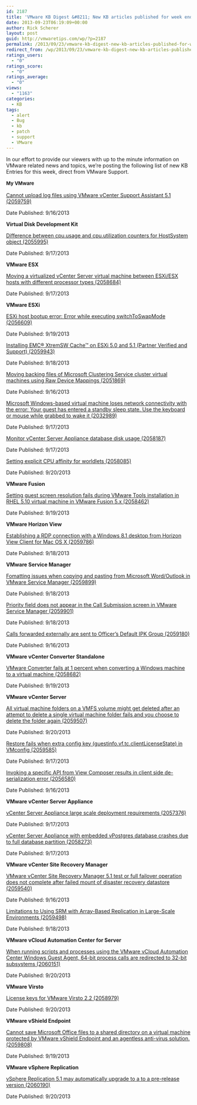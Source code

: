```yaml
---
id: 2187
title: 'VMware KB Digest &#8211; New KB articles published for week ending 9/21/13'
date: 2013-09-23T06:19:09+00:00
author: Rick Scherer
layout: post
guid: http://vmwaretips.com/wp/?p=2187
permalink: /2013/09/23/vmware-kb-digest-new-kb-articles-published-for-week-ending-92113/
redirect_from: /wp/2013/09/23/vmware-kb-digest-new-kb-articles-published-for-week-ending-92113/
ratings_users:
  - "0"
ratings_score:
  - "0"
ratings_average:
  - "0"
views:
  - "1163"
categories:
  - KB
tags:
  - alert
  - Bug
  - kb
  - patch
  - support
  - VMware
---
```

In our effort to provide our viewers with up to the minute information on VMware related news and topics, we&#8217;re posting the following list of new KB Entries for this week, direct from VMware Support.

<!--more-->

<strong style="font-size: 13px; line-height: 19px;">My VMware</strong>
  
[Cannot upload log files using VMware vCenter Support Assistant 5.1 (2059759)](http://kb.vmware.com/kb/2059759)
  
Date Published: 9/16/2013

**Virtual Disk Development Kit**
  
[Difference between cpu.usage and cpu.utilization counters for HostSystem object (2055995)](http://kb.vmware.com/kb/2055995)
  
Date Published: 9/17/2013

**VMware ESX**
  
[Moving a virtualized vCenter Server virtual machine between ESXi/ESX hosts with different processor types (2058684)](http://kb.vmware.com/kb/2058684)
  
Date Published: 9/17/2013

**VMware ESXi**
  
[ESXi host bootup error: Error while executing switchToSwapMode (2056609)](http://kb.vmware.com/kb/2056609)
  
Date Published: 9/19/2013
  
[Installing EMC® XtremSW Cache™ on ESXi 5.0 and 5.1 (Partner Verified and Support) (2059943)](http://kb.vmware.com/kb/2059943)
  
Date Published: 9/18/2013
  
[Moving backing files of Microsoft Clustering Service cluster virtual machines using Raw Device Mappings (2051869)](http://kb.vmware.com/kb/2051869)
  
Date Published: 9/16/2013
  
[Microsoft Windows-based virtual machine loses network connectivity with the error: Your guest has entered a standby sleep state. Use the keyboard or mouse while grabbed to wake it (2032989)](http://kb.vmware.com/kb/2032989)
  
Date Published: 9/17/2013
  
[Monitor vCenter Server Appliance database disk usage (2058187)](http://kb.vmware.com/kb/2058187)
  
Date Published: 9/17/2013
  
[Setting explicit CPU affinity for worldlets (2058085)](http://kb.vmware.com/kb/2058085)
  
Date Published: 9/20/2013

**VMware Fusion**
  
[Setting guest screen resolution fails during VMware Tools installation in RHEL 5.10 virtual machine in VMware Fusion 5.x (2058462)](http://kb.vmware.com/kb/2058462)
  
Date Published: 9/19/2013

**VMware Horizon View**
  
[Establishing a RDP connection with a Windows 8.1 desktop from Horizon View Client for Mac OS X (2059786)](http://kb.vmware.com/kb/2059786)
  
Date Published: 9/18/2013

**VMware Service Manager**
  
[Fomatting issues when copying and pasting from Microsoft Word/Outlook in VMware Service Manager (2059899)](http://kb.vmware.com/kb/2059899)
  
Date Published: 9/18/2013
  
[Priority field does not appear in the Call Submission screen in VMware Service Manager (2059901)](http://kb.vmware.com/kb/2059901)
  
Date Published: 9/18/2013
  
[Calls forwarded externally are sent to Officer’s Default IPK Group (2059180)](http://kb.vmware.com/kb/2059180)
  
Date Published: 9/16/2013

**VMware vCenter Converter Standalone**
  
[VMware Converter fails at 1 percent when converting a Windows machine to a virtual machine (2058682)](http://kb.vmware.com/kb/2058682)
  
Date Published: 9/19/2013

**VMware vCenter Server**
  
[All virtual machine folders on a VMFS volume might get deleted after an attempt to delete a single virtual machine folder fails and you choose to delete the folder again (2059507)](http://kb.vmware.com/kb/2059507)
  
Date Published: 9/20/2013
  
[Restore fails when extra config key (guestinfo.vf.tc.clientLicenseState) in VMconfig (2059585)](http://kb.vmware.com/kb/2059585)
  
Date Published: 9/17/2013
  
[Invoking a specific API from View Composer results in client side de-serialization error (2056580)](http://kb.vmware.com/kb/2056580)
  
Date Published: 9/16/2013

**VMware vCenter Server Appliance**
  
[vCenter Server Appliance large scale deployment requirements (2057376)](http://kb.vmware.com/kb/2057376)
  
Date Published: 9/17/2013
  
[vCenter Server Appliance with embedded vPostgres database crashes due to full database partition (2058273)](http://kb.vmware.com/kb/2058273)
  
Date Published: 9/17/2013

**VMware vCenter Site Recovery Manager**
  
[VMware vCenter Site Recovery Manager 5.1 test or full failover operation does not complete after failed mount of disaster recovery datastore (2059540)](http://kb.vmware.com/kb/2059540)
  
Date Published: 9/16/2013
  
[Limitations to Using SRM with Array-Based Replication in Large-Scale Environments (2059498)](http://kb.vmware.com/kb/2059498)
  
Date Published: 9/18/2013

**VMware vCloud Automation Center for Server**
  
[When running scripts and processes using the VMware vCloud Automation Center Windows Guest Agent, 64-bit process calls are redirected to 32-bit subsystems (2060151)](http://kb.vmware.com/kb/2060151)
  
Date Published: 9/20/2013

**VMware Virsto**
  
[License keys for VMware Virsto 2.2 (2058979)](http://kb.vmware.com/kb/2058979)
  
Date Published: 9/20/2013

**VMware vShield Endpoint**
  
[Cannot save Microsoft Office files to a shared directory on a virtual machine protected by VMware vShield Endpoint and an agentless anti-virus solution. (2059808)](http://kb.vmware.com/kb/2059808)
  
Date Published: 9/19/2013

**VMware vSphere Replication**
  
[vSphere Replication 5.1 may automatically upgrade to a to a pre-release version (2060190)](http://kb.vmware.com/kb/2060190)
  
Date Published: 9/20/2013